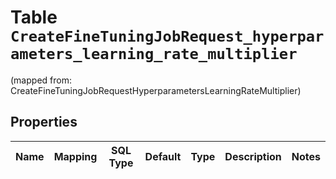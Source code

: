 
# Table `CreateFineTuningJobRequest_hyperparameters_learning_rate_multiplier`
(mapped from: CreateFineTuningJobRequestHyperparametersLearningRateMultiplier)

## Properties
Name | Mapping | SQL Type | Default | Type | Description | Notes
---- | ------- | -------- | ------- | ---- | ----------- | -----


